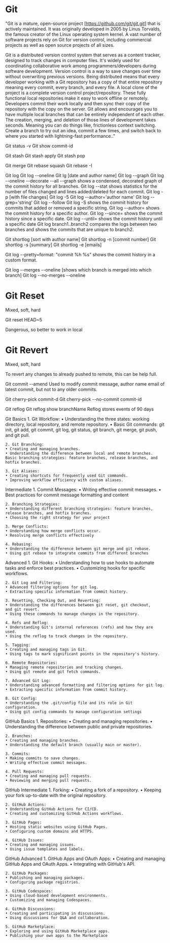 Git
===
"Git is a mature, open-source project [https://github.com/git/git.git] that is actively maintained. It was originally developed in 2005 by Linus Torvalds, the famous creator of the Linux operating system kernel. A vast number of software projects rely on Git for version control, including commercial projects as well as open source projects of all sizes.

Git is a distributed version control system that serves as a content tracker, designed to track changes in computer files. It's widely used for coordinating collaborative work among programmers/developers during software development. Version control is a way to save changes over time without overwriting previous versions. Being distributed means that every developer working with a Git repository has a copy of that entire repository meaning every commit, every branch, and every file. A local clone of the project is a complete version control project/repository. These fully functional local repositories make it easy to work offline or remotely. Developers commit their work locally and then sync their copy of the repository with the copy on the server. Git allows and encourages you to have multiple local branches that can be entirely independent of each other. The creation, merging, and deletion of those lines of development takes seconds. Meaning you can do things like, frictionless context switching. Create a branch to try out an idea, commit a few times, and switch back to where you started with lightning-fast performance.."


Git status -v
Git show commit-id

Git stash
Git stash apply
Git stash pop

Git merge
Git rebase
squash
Git rebase -I


Git log
Git log --oneline
Git lg  [date and author name]
Git log --graph
Git log --oneline --decorate --all --graph shows a condensed, decorated graph of the commit history for all branches.
Git log --stat shows statistics for the number of files changed and lines added/deleted for each commit.
Git log -p [with file changes]
Git log -5
Git log --author='author name'
Git log --grep='string'
Git log --follow <file>
Git log -S <string> shows the commit history for commits that added or removed a specific string.
Git log --author=<author> shows the commit history for a specific author.
Git log --since=<date> shows the commit history since a specific date.
Git log --until=<date> shows the commit history until a specific date
Git log branch1..branch2 compares the logs between two branches and shows the commits that are unique to branch2.

Git shortlog [sort with author name]
Git shortlog -n [commit number]
Git shortlog -s [summary]
Git shortlog -e [emails]

Git log --pretty=format: "commit %h %s" shows the commit history in a custom format.

Git log --merges --oneline  [shows which branch is merged into which branch]
Git log --no-merges --oneline



Git Reset 
========
Mixed, soft, hard

Git reset HEAD~5

Dangerous, so better to work in local

Git Revert
=========
Mixed, soft, hard

To revert any changes to already pushed to remote, this can be help full.


Git commit --amend
Used to modify commit message, author name email of latest commit, but not to any older commits.


Git cherry-pick commit-d
Git cherry-pick --no-commit commit-id

Git reflog
Git reflog show branchName
Reflog stores events of 90 days




Git Basics
	1. Git Workflow:
	• Understanding the three states: working directory, local repository, and remote repository.
	• Basic Git commands: git init, git add, git commit, git log, git status, git branch, git merge, git push, and git pull.
	
	2. Git Branching:
	• Creating and managing branches.
	• Understanding the difference between local and remote branches.
	Basic branching strategies: feature branches, release branches, and hotfix branches.
	
	3. Git Aliases:
	• Creating shortcuts for frequently used Git commands.
	• Improving workflow efficiency with custom aliases.
	
Intermediate
	1. Commit Messages:
	• Writing effective commit messages.
	• Best practices for commit message formatting and content
	
	2. Branching Strategies:
	• Understanding different branching strategies: feature branches, release branches, and hotfix branches.
	• Choosing the right strategy for your project
	
	3. Merge Conflicts:
	• Understanding how merge conflicts occur.
	• Resolving merge conflicts effectively
	
	4. Rebasing:
	• Understanding the difference between git merge and git rebase.
	• Using git rebase to integrate commits from different branches

Advanced
	1. Git Hooks:
	• Understanding how to use hooks to automate tasks and enforce best practices.
	• Customizing hooks for specific workflows.
	
	2. Git Log and Filtering:
	• Advanced filtering options for git log.
	• Extracting specific information from commit history.
	
	3. Resetting, Checking Out, and Reverting:
	• Understanding the differences between git reset, git checkout, and git revert.
	• Using these commands to manage changes in the repository.
	
	4. Refs and Reflog:
	• Understanding Git's internal references (refs) and how they are used.
	• Using the reflog to track changes in the repository.
	
	5. Tagging:
	• Creating and managing tags in Git.
	• Using tags to mark significant points in the repository's history.
	
	6. Remote Repositories:
	• Managing remote repositories and tracking changes.
	• Using git remote and git fetch commands.
	
	7. Advanced Git Log:
	• Understanding advanced formatting and filtering options for git log.
	• Extracting specific information from commit history.
	
	8. Git Config:
	• Understanding the .git/config file and its role in Git configuration.
	• Using git config commands to manage configuration settings


GitHub Basics
	1. Repositories:
	• Creating and managing repositories.
	• Understanding the difference between public and private repositories.
	
	2. Branches:
	• Creating and managing branches.
	• Understanding the default branch (usually main or master).
	
	3. Commits:
	• Making commits to save changes.
	• Writing effective commit messages.
	
	4. Pull Requests:
	• Creating and managing pull requests.
	• Reviewing and merging pull requests.
	
GitHub Intermediate
	1. Forking:
	• Creating a fork of a repository.
	• Keeping your fork up-to-date with the original repository.
	
	2. GitHub Actions:
	• Understanding GitHub Actions for CI/CD.
	• Creating and customizing GitHub Actions workflows.
	
	3. GitHub Pages:
	• Hosting static websites using GitHub Pages.
	• Configuring custom domains and HTTPS.
	
	4. GitHub Issues:
	• Creating and managing issues.
	• Using issue templates and labels.
	
GitHub Advanced
	1. GitHub Apps and OAuth Apps:
	• Creating and managing GitHub Apps and OAuth Apps.
	• Integrating with GitHub's API.
	
	2. GitHub Packages:
	• Publishing and managing packages.
	• Configuring package registries.
	
	3. GitHub Codespaces:
	• Using cloud-based development environments.
	• Customizing and managing Codespaces.
	
	4. GitHub Discussions:
	• Creating and participating in discussions.
	• Using discussions for Q&A and collaboration.
	
	5. GitHub Marketplace:
	• Exploring and using GitHub Marketplace apps.
	• Publishing your own apps to the Marketplace


